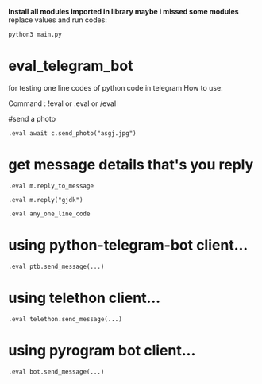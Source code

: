**Install all modules imported in library maybe i missed some modules**
replace values and run codes:

```python3 main.py```

# eval_telegram_bot

for testing one line codes of python code in telegram 
 How to use:


Command : !eval or .eval or /eval 

#send a photo

```.eval await c.send_photo("asgj.jpg")```

 # get message details that's you reply

```.eval m.reply_to_message```

```.eval m.reply("gjdk")```

```.eval any_one_line_code```

# using python-telegram-bot client...

```.eval ptb.send_message(...)```

# using telethon client...

```.eval telethon.send_message(...)```

# using pyrogram bot client...

```.eval bot.send_message(...)```
